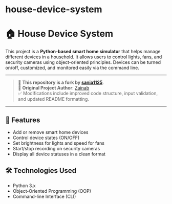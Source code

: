 # house-device-system
# 🏠 House Device System

This project is a **Python-based smart home simulator** that helps manage different devices in a household. It allows users to control lights, fans, and security cameras using object-oriented principles. Devices can be turned on/off, customized, and monitored easily via the command line.

---

> 🔄 **This repository is a fork by [sania1125](https://github.com/sania1125)**.  
> 🧠 **Original Project Author**: [Zainab](https://github.com/Zainabakramrao18)  
> ✅ Modifications include improved code structure, input validation, and updated README formatting.

---

## 📌 Features

- Add or remove smart home devices
- Control device states (ON/OFF)
- Set brightness for lights and speed for fans
- Start/stop recording on security cameras
- Display all device statuses in a clean format

## 🛠️ Technologies Used

- Python 3.x
- Object-Oriented Programming (OOP)
- Command-line Interface (CLI)



